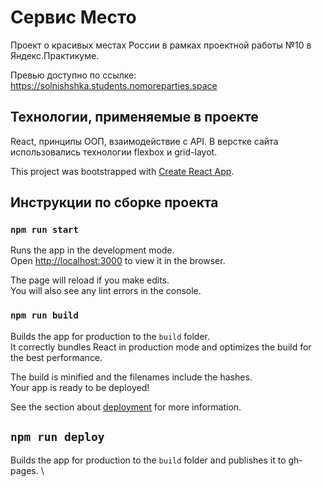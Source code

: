 # Сервис Место

Проект о красивых местах России в рамках проектной работы №10 в Яндекс.Практикуме.

Превью доступно по ссылке: https://solnishshka.students.nomoreparties.space

## Технологии, применяемые в проекте

React, принципы ООП, взаимодействие с API. В верстке сайта использовались технологии flexbox и grid-layot.

This project was bootstrapped with [Create React App](https://github.com/facebook/create-react-app).

## Инструкции по сборке проекта

### `npm run start`

Runs the app in the development mode.\
Open [http://localhost:3000](http://localhost:3000) to view it in the browser.

The page will reload if you make edits.\
You will also see any lint errors in the console.

### `npm run build`

Builds the app for production to the `build` folder.\
It correctly bundles React in production mode and optimizes the build for the best performance.

The build is minified and the filenames include the hashes.\
Your app is ready to be deployed!

See the section about [deployment](https://facebook.github.io/create-react-app/docs/deployment) for more information.

## `npm run deploy` 

Builds the app for production to the `build` folder and publishes it to gh-pages. \

